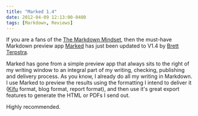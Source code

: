 ```yaml
---
title: "Marked 1.4"
date: 2012-04-09 12:13:00-0400
tags: [Markdown, Reviews]
---
```


If you are a fans of the [The Markdown Mindset](https://hiltmon.com/blog/2012/02/20/the-markdown-mindset/), then the must-have Markdown preview app [Marked](http://markedapp.com/) has just been updated to V1.4 by [Brett Terpstra](http://brettterpstra.com/).

Marked has gone from a simple preview app that always sits to the right of my writing window to an integral part of my writing, checking, publishing and delivery process. As you know, I already do all my writing in Markdown. I use Marked to preview the results using the formatting I intend to deliver it ([Kifu](http://www.kifuapp.com) format, blog format, report format), and then use it's great export features to generate the HTML or PDFs I send out.

Highly recommended.
